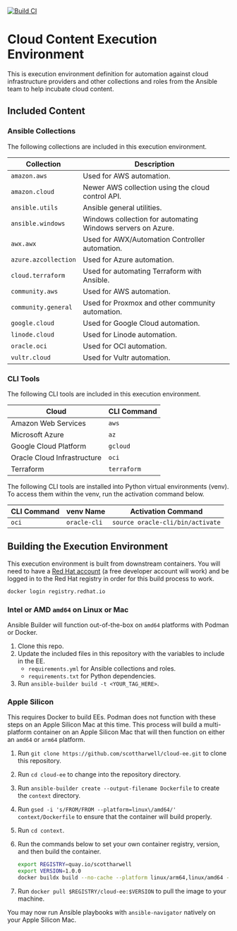 [![Build CI](https://github.com/scottharwell/cloud-ee/actions/workflows/build.yml/badge.svg)](https://github.com/scottharwell/cloud-ee/actions/workflows/build.yml)

# Cloud Content Execution Environment

This is execution environment definition for automation against cloud infrastructure providers and other collections and roles from the Ansible team to help incubate cloud content.

## Included Content

### Ansible Collections

The following collections are included in this execution environment.

| Collection           | Description                                                 |
| -------------------- | ----------------------------------------------------------- |
| `amazon.aws`         | Used for AWS automation.                                    |
| `amazon.cloud`       | Newer AWS collection using the cloud control API.           |
| `ansible.utils`      | Ansible general utilities.                                  |
| `ansible.windows`    | Windows collection for automating Windows servers on Azure. |
| `awx.awx`            | Used for AWX/Automation Controller automation.              |
| `azure.azcollection` | Used for Azure automation.                                  |
| `cloud.terraform`    | Used for automating Terraform with Ansible.                 |
| `community.aws`      | Used for AWS automation.                                    |
| `community.general`  | Used for Proxmox and other community automation.            |
| `google.cloud`       | Used for Google Cloud automation.                           |
| `linode.cloud`       | Used for Linode automation.                                 |
| `oracle.oci`         | Used for OCI automation.                                    |
| `vultr.cloud`        | Used for Vultr automation.                                  |

### CLI Tools

The following CLI tools are included in this execution environment.

| Cloud                       | CLI Command |
| --------------------------- | ----------- |
| Amazon Web Services         | `aws`       |
| Microsoft Azure             | `az`        |
| Google Cloud Platform       | `gcloud`    |
| Oracle Cloud Infrastructure | `oci`       |
| Terraform                   | `terraform` |

The following CLI tools are installed into Python virtual environments (venv).  To access them within the venv, run the activation command below.

| CLI Command | venv Name    | Activation Command               |
| ----------- | ------------ | -------------------------------- |
| `oci`       | `oracle-cli` | `source oracle-cli/bin/activate` |

## Building the Execution Environment

This execution environment is built from downstream containers.  You will need to have a [Red Hat account](https://developers.redhat.com/blog/2016/03/31/no-cost-rhel-developer-subscription-now-available) (a free developer account will work) and be logged in to the Red Hat registry in order for this build process to work.

```bash
docker login registry.redhat.io
```

### Intel or AMD `amd64` on Linux or Mac

Ansible Builder will function out-of-the-box on `amd64` platforms with Podman or Docker.

1. Clone this repo.
2. Update the included files in this repository with the variables to include in the EE.
   * `requirements.yml` for Ansible collections and roles.
   * `requirements.txt` for Python dependencies.
3. Run `ansible-builder build -t <YOUR_TAG_HERE>`.

### Apple Silicon

This requires Docker to build EEs. Podman does not function with these steps on an Apple Silicon Mac at this time.  This process will build a multi-platform container on an Apple Silicon Mac that will then function on either an `amd64` or `arm64` platform.

1. Run `git clone https://github.com/scottharwell/cloud-ee.git` to clone this repository.
2. Run `cd cloud-ee` to change into the repository directory.
3. Run `ansible-builder create --output-filename Dockerfile` to create the `context` directory.
4. Run `gsed -i 's/FROM/FROM --platform=linux\/amd64/' context/Dockerfile` to ensure that the container will build properly.
5. Run `cd context`.
6. Run the commands below to set your own container registry, version, and then build the container.

   ```bash
   export REGISTRY=quay.io/scottharwell
   export VERSION=1.0.0
   docker buildx build --no-cache --platform linux/arm64,linux/amd64 -t $REGISTRY/cloud-ee:$VERSION -t $REGISTRY/cloud-ee:latest --push .
   ```

7. Run `docker pull $REGISTRY/cloud-ee:$VERSION` to pull the image to your machine.

You may now run Ansible playbooks with `ansible-navigator` natively on your Apple Silicon Mac.
